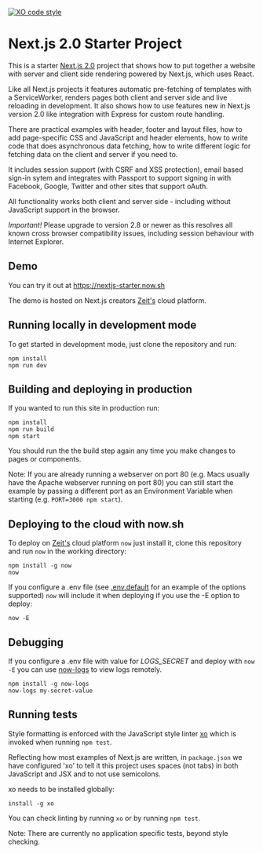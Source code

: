 [![XO code style](https://img.shields.io/badge/code_style-XO-5ed9c7.svg)](https://github.com/sindresorhus/xo)
# Next.js 2.0 Starter Project

This is a starter [Next.js 2.0](https://zeit.co/blog/next) project that shows how to put together a website with server and client side rendering powered by Next.js, which uses React.

Like all Next.js projects it features automatic pre-fetching of templates with a ServiceWorker, renders pages both client and server side and live reloading in development. It also shows how to use features new in Next.js version 2.0 like integration with Express for custom route handling.

There are practical examples with header, footer and layout files, how to add page-specific CSS and JavaScript and header elements, how to write code that does asynchronous data fetching, how to write different logic for fetching data on the client and server if you need to.

It includes session support (with CSRF and XSS protection), email based sign-in sytem and integrates with Passport to support signing in with Facebook, Google, Twitter and other sites that support oAuth.

All functionality works both client and server side - including without JavaScript support in the browser.

*Important!* Please upgrade to version 2.8 or newer as this resolves all known cross browser compatibility issues, including session behaviour with Internet Explorer.

## Demo

You can try it out at https://nextjs-starter.now.sh

The demo is hosted on Next.js creators [Zeit's](https://zeit.co) cloud platform.

## Running locally in development mode

To get started in development mode, just clone the repository and run:

    npm install
    npm run dev

## Building and deploying in production

If you wanted to run this site in production run:

    npm install
    npm run build
    npm start

You should run the the build step again any time you make changes to pages or
components.

Note: If you are already running a webserver on port 80 (e.g. Macs usually have the Apache webserver running on port 80) you can still start the example by passing a different port as an Environment Variable when starting (e.g. `PORT=3000 npm start`).

## Deploying to the cloud with now.sh

To deploy on [Zeit's](https://zeit.co) cloud platform `now` just install it, clone this repository and run `now` in the working directory:

    npm install -g now
    now

If you configure a .env file (see [.env.default](https://github.com/iaincollins/nextjs-starter/blob/master/.env.default) for an example of the options supported) `now` will include it when deploying if you use the -E option to deploy:

    now -E

## Debugging

If you configure a .env file with value for *LOGS_SECRET* and deploy with `now -E` you can use [now-logs](https://github.com/berzniz/now-logs) to view logs remotely.

    npm install -g now-logs
    now-logs my-secret-value

## Running tests

Style formatting is enforced with the JavaScript style linter [xo](https://github.com/sindresorhus/xo) which is invoked when running `npm test`.

Reflecting how most examples of Next.js are written, in  `package.json` we have configured 'xo' to tell it this project uses spaces (not tabs) in both JavaScript and JSX and to not use semicolons.

xo needs to be installed globally:

    install -g xo

You can check linting by running `xo` or by running `npm test`.

Note: There are currently no application specific tests, beyond style checking.
